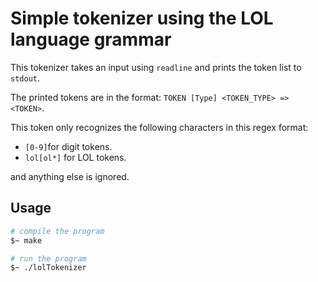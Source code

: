 # Simple tokenizer using the LOL language grammar

This tokenizer takes an input using `readline` and prints the token list to `stdout`.

The printed tokens are in the format: `TOKEN [Type] <TOKEN_TYPE> => <TOKEN>`.

This token only recognizes the following characters in this regex format:

- `[0-9]`for digit tokens.
- `lol[ol*]` for LOL tokens.

and anything else is ignored.

## Usage

```bash
# compile the program
$~ make

# run the program
$~ ./lolTokenizer
```
